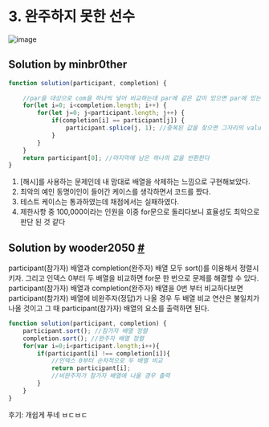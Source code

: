 # 3. 완주하지 못한 선수

![image](https://user-images.githubusercontent.com/24728385/105362787-aa4f8d00-5c3e-11eb-929a-4c5137dfedba.png)

## Solution by minbr0ther

```js
function solution(participant, completion) {
    
    //par을 대상으로 com을 하나씩 넣어 비교하는데 par에 같은 값이 있으면 par에 있는 값 삭제 
    for(let i=0; i<completion.length; i++) {
        for(let j=0; j<participant.length; j++) {
            if(completion[i] == participant[j]) {
                participant.splice(j, 1); //중복된 값을 찾으면 그자리의 value를 삭제한다
            }
        }
    }
    return participant[0]; //마지막에 남은 하나의 값을 반환한다
}
```

1. [해시]를 사용하는 문제인데 내 맘대로 배열을 삭제하는 느낌으로 구현해보았다.
2. 최악의 예인 동명이인이 들어간 케이스를 생각하면서 코드를 짰다.
3. 테스트 케이스는 통과하였는데 채점에서는 실패하였다.
4. 제한사항 중 100,000이라는 인원을 이중 for문으로 돌리다보니 효율성도 최악으로 판단 된 것 같다



## Solution by wooder2050 [#](https://wooder2050.medium.com/%EC%95%8C%EA%B3%A0%EB%A6%AC%EC%A6%98-%EC%99%84%EC%A3%BC%ED%95%98%EC%A7%80-%EB%AA%BB%ED%95%9C-%EC%84%A0%EC%88%98-javascript-2ecb52443e8d)

participant(참가자) 배열과 completion(완주자) 배열 모두 sort()를 이용해서 정렬시키자. 그리고 인덱스 0부터 두 배열을 비교하면 for문 한 번으로 문제를 해결할 수 있다. participant(참가자) 배열과 completion(완주자) 배열을 0번 부터 비교하다보면 participant(참가자) 배열에 비완주자(정답)가 나올 경우 두 배열 비교 연산은 불일치가 나올 것이고 그 때 participant(참가자) 배열의 요소를 출력하면 된다.

```js
function solution(participant, completion) {
    participant.sort(); //참가자 배열 정렬
    completion.sort(); //완주자 배열 정렬
    for(var i=0;i<participant.length;i++){
        if(participant[i] !== completion[i]){
            //인덱스 0부터 순차적으로 두 배열 비교
            return participant[i];
            //비완주자가 참가자 배열에 나올 경우 출력
        }
    }
}
```



후기: 개쉽게 푸네 ㅂㄷㅂㄷ